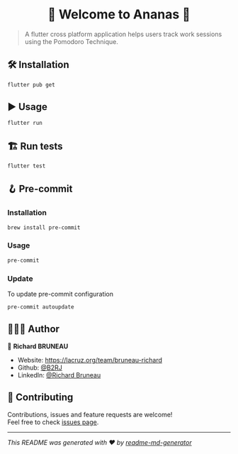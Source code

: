 <h1 align="center"> 🍍 Welcome to Ananas 👋</h1>
<p>
</p>

> A flutter cross platform application  helps users track work sessions using the Pomodoro Technique.

## 🛠️ Installation

```sh
flutter pub get
```

## ▶️ Usage

```sh
flutter run
```

## 🏗️ Run tests

```sh
flutter test
```

## 🪝 Pre-commit

### Installation
```sh
brew install pre-commit
```

### Usage
```sh
pre-commit
```

### Update
To update pre-commit configuration
```sh
pre-commit autoupdate
```

## 👨🏻‍💻 Author

👤 **Richard BRUNEAU**

* Website: https://lacruz.org/team/bruneau-richard
* Github: [@B2RJ](https://github.com/B2RJ)
* LinkedIn: [@Richard Bruneau](https://www.linkedin.com/in/richard-bruneau-173439155/)

## 🤝 Contributing

Contributions, issues and feature requests are welcome!<br />Feel free to check [issues page](https://github.com/B2RJ/ananas/issues).


***
_This README was generated with ❤️ by [readme-md-generator](https://github.com/kefranabg/readme-md-generator)_
